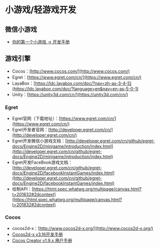 # 小游戏/轻游戏开发
## 微信小游戏
- [你的第一个小游戏 -> 开发手册](https://mp.weixin.qq.com/debug/wxagame/dev/index.html)
## 游戏引擎
- Cocos：[http://www.cocos.com/](http://www.cocos.com/)
- Egret：[https://www.egret.com/cn/](https://www.egret.com/cn/)
- LayaBox：[https://ldc.layabox.com/doc/?nav=zh-as-3-4-5](https://ldc.layabox.com/doc/?language=en&nav=en-as-5-0-1)
- Unity：[https://unity3d.com/cn/](https://unity3d.com/cn/)
### Egret
- Egret官网（下载地址）：[https://www.egret.com/cn/](https://www.egret.com/cn/)
- Egret开发者官网：[http://developer.egret.com/cn/](http://developer.egret.com/cn/)
- Egret开发微信小游戏文档：[http://developer.egret.com/cn/github/egret-docs/Engine2D/minigame/introduction/index.html](http://developer.egret.com/cn/github/egret-docs/Engine2D/minigame/introduction/index.html)
- Egret开发FaceBook游戏文档：[http://developer.egret.com/cn/github/egret-docs/Engine2D/facebookInstantGames/index.html](http://developer.egret.com/cn/github/egret-docs/Engine2D/facebookInstantGames/index.html)
- 绘制API：[https://html.spec.whatwg.org/multipage/canvas.html?t=201832#2dcontext](https://html.spec.whatwg.org/multipage/canvas.html?t=201832#2dcontext)

### Cocos
- cocos2d-x：[http://www.cocos2d-x.org/](http://www.cocos2d-x.org/)
- [Cocos2d-x v3.16开发手册](http://docs.cocos.com/cocos2d-x/manual/zh/)
- [Cocos Creator v1.9.x 用户手册](http://docs.cocos.com/creator/manual/zh/)